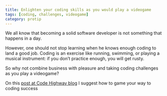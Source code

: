 ```yaml
---
title: Enlighten your coding skills as you would play a videogame
tags: [coding, challenges, videogame]
category: protip
---
```


We all know that becoming a solid software developer is not something that happens in a day.

However, one should not stop learning when he knows enough coding to land a good job. Coding is an exercise like running, swimming, or playing a musical instrument: if you don’t practice enough, you will get rusty.

So why not combine business with pleasure and taking coding challenges as you play a videogame?

On this [post at Code Highway blog](http://avenuecode.com/enlighten-coding-skills-play-videogame/) I suggest how to game your way to coding success
